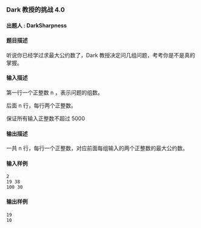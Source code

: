 ### Dark 教授的挑战 4.0

#### 出题人 : DarkSharpness

#### 题目描述

听说你已经学过求最大公约数了，Dark 教授决定问几组问题，考考你是不是真的掌握。

#### 输入描述

第一行一个正整数 n ，表示问题的组数。

后面 n 行，每行两个正整数。

保证所有输入正整数不超过 5000

#### 输出描述

一共 n 行，每行一个正整数，对应前面每组输入的两个正整数的最大公约数。

#### 输入样例

```
2
19 38
100 30
```

#### 输出样例

```
19
10
```
